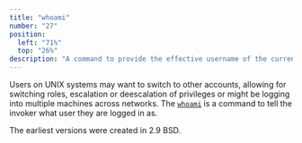 ```yaml
---
title: "whoami"
number: "27"
position:
  left: "71%"
  top: "26%"
description: "A command to provide the effective username of the current user"
---
```


Users on UNIX systems may want to 
switch to other accounts, allowing for switching roles, escalation or deescalation of
privileges or might be logging into multiple machines across networks.
The [`whoami`](https://en.wikipedia.org/wiki/Whoami) is a command to tell the invoker
what user they are logged in as.

The earliest versions were created in 2.9 BSD.

